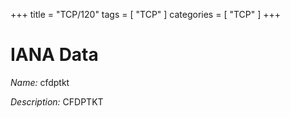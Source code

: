 +++
title = "TCP/120"
tags = [ "TCP" ]
categories = [ "TCP" ]
+++

# IANA Data

_Name:_ cfdptkt

_Description:_ CFDPTKT

